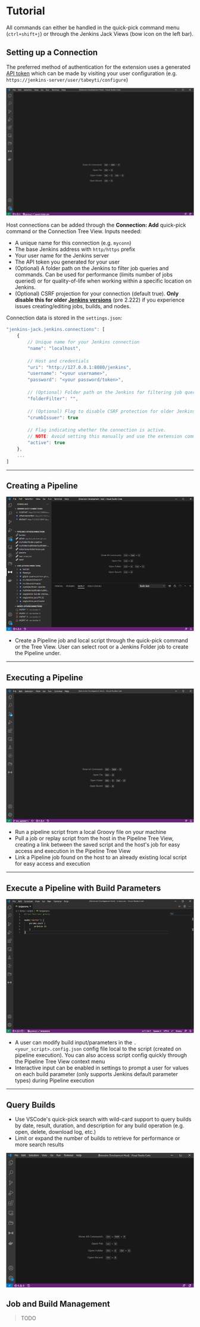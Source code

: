# Tutorial

All commands can either be handled in the quick-pick command menu (`ctrl+shift+j`) or through the Jenkins Jack Views (bow icon on the left bar).

## Setting up a Connection

The preferred method of authentication for the extension uses a generated [API token](https://www.jenkins.io/blog/2018/07/02/new-api-token-system/) which can be made by visiting your user configuration (e.g. `https://jenkins-server/user/tabeyti/configure`)

![setup](images/doc/demo_setup.gif)

Host connections can be added through the __Connection: Add__ quick-pick command or the Connection Tree View. Inputs needed:
* A unique name for this connection (e.g. `myconn`)
* The base Jenkins address with `http/https` prefix
* Your user name for the Jenkins server
* The API token you generated for your user
* (Optional) A folder path on the Jenkins to filter job queries and commands. Can be used for performance (limits number of jobs queried) or for quality-of-life when working within a specific location on Jenkins.
* (Optional) CSRF projection for your connection (default true). __Only disable this for older [Jenkins versions](https://www.jenkins.io/doc/book/security/csrf-protection/)__ (pre 2.222) if you experience issues creating/editing jobs, builds, and nodes.

Connection data is stored in the `settings.json`:

```javascript
"jenkins-jack.jenkins.connections": [
    {
        // Unique name for your Jenkins connection
        "name": "localhost",

        // Host and credentials
        "uri": "http://127.0.0.1:8080/jenkins",
        "username": "<your username>",
        "password": "<your password/token>",

        // (Optional) Folder path on the Jenkins for filtering job queries
        "folderFilter": "",

        // (Optional) Flag to disable CSRF protection for older Jenkins' (default is true)
        "crumbIssuer": true

        // Flag indicating whether the connection is active.
        // NOTE: Avoid setting this manually and use the extension commands for selecting an active connection
        "active": true
    },
    ...
]
```

---

## Creating a Pipeline

![pipeline](images/doc/demo_pipelinecreate.gif)
* Create a Pipeline job and local script through the quick-pick command or the Tree View. User can select root or a Jenkins Folder job to create the Pipeline under.

---

## Executing a Pipeline

![pipeline](images/doc/demo_pipelinerun.gif)

* Run a pipeline script from a local Groovy file on your machine
* Pull a job or replay script from the host in the Pipeline Tree View, creating a link between the saved script and the host's job for easy access and execution in the Pipeline Tree View
* Link a Pipeline job found on the host to an already existing local script for easy access and execution

---

## Execute a Pipeline with Build Parameters

![pipeline](images/doc/demo_pipelineparams.gif)

* A user can modify build input/parameters in the `.<your_script>.config.json` config file local to the script (created on pipeline execution). You can also access script config quickly through the Pipeline Tree View context menu
* Interactive input can be enabled in settings to prompt a user for values on each build parameter (only supports Jenkins default parameter types) during Pipeline execution

---

## Query Builds

* Use VSCode's quick-pick search with wild-card support to query builds by date, result, duration, and description for any build operation (e.g. open, delete, download log, etc.)
* Limit or expand the number of builds to retrieve for performance or more search results

![build](images/doc/demo_build_query.gif)



## Job and Build Management

> TODO
